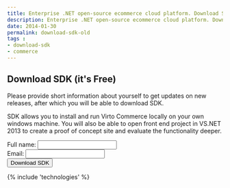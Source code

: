 ```yaml
---
title: Enterprise .NET open-source ecommerce cloud platform. Download SDK
description: Enterprise .NET open-source ecommerce cloud platform. Download SDK
date: 2014-01-30
permalink: download-sdk-old
tags :
- download-sdk
- commerce
---
```

<article role="main" class="main">
	<div class="download responsive">
		<h1 class="head-title">Download SDK (it's Free)</h1>
		<p class="text">Please provide short information about yourself to get updates on new releases, after which you will be able to download SDK.</p>
		<p class="text">SDK allows you to install and run Virto Commerce locally on your own windows machine. You will also be able to open front end project in VS.NET 2013 to create a proof of concept site and evaluate the functionality deeper.</p>
		<form class="form" action="">
			<input type="hidden" name="__type" value="SDKDOWNLOAD" />
			<input type="hidden" name="Subject" value="Download SDK" />
			<input type="hidden" name="RedirectUrl" value="/pickedition" />
			<div class="control-group">
				<label for="FullName" class="form-label">Full name:</label>
				<input type="text" name="FullName" class="form-input" required="required" />
			</div>
			<div class="control-group">
				<label for="Email" class="form-label">Email:</label>
				<input type="text" name="Email" class="form-input" required="required" />
			</div>
			<div class="control-group">
				<button type="submit" class="button fill">Download SDK</button>
			</div>
		</form>
	</div>
	{% include 'technologies' %}
</article>
